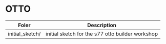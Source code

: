 # OTTO

  | Foler           | Description                                      |
  |-----------------|--------------------------------------------------|
  | initial_sketch/ | initial sketch for the s77 otto builder workshop |
